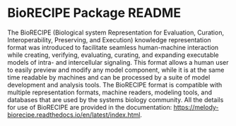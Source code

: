 # BioRECIPE Package README
The BioRECIPE (Biological system Representation for Evaluation, Curation, Interoperability, Preserving, and Execution) knowledge representation format was introduced to facilitate seamless human-machine interaction while creating, verifying, evaluating, curating, and expanding executable models of intra- and intercellular signaling. This format allows a human user to easily preview and modify any model component, while it is at the same time readable by machines and can be processed by a suite of model development and analysis tools. The BioRECIPE format is compatible with multiple representation formats, machine readers, modeling tools, and databases that are used by the systems biology community. 
All the details for use of BioRECIPE are provided in the documentation: https://melody-biorecipe.readthedocs.io/en/latest/index.html.
